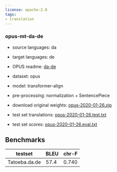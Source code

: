 ```yaml
---
license: apache-2.0
tags:
- translation
---
```


### opus-mt-da-de

* source languages: da
* target languages: de
*  OPUS readme: [da-de](https://github.com/Helsinki-NLP/OPUS-MT-train/blob/master/models/da-de/README.md)

*  dataset: opus
* model: transformer-align
* pre-processing: normalization + SentencePiece
* download original weights: [opus-2020-01-26.zip](https://object.pouta.csc.fi/OPUS-MT-models/da-de/opus-2020-01-26.zip)
* test set translations: [opus-2020-01-26.test.txt](https://object.pouta.csc.fi/OPUS-MT-models/da-de/opus-2020-01-26.test.txt)
* test set scores: [opus-2020-01-26.eval.txt](https://object.pouta.csc.fi/OPUS-MT-models/da-de/opus-2020-01-26.eval.txt)

## Benchmarks

| testset               | BLEU  | chr-F |
|-----------------------|-------|-------|
| Tatoeba.da.de 	| 57.4 	| 0.740 |

